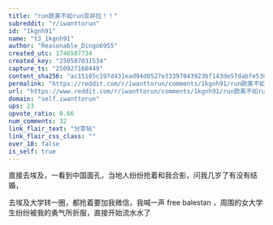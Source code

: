```yaml
---
title: "run欧美不如run亚非拉！！"
subreddit: "r/iwanttorun"
id: "1kgnh91"
name: "t3_1kgnh91"
author: "Reasonable_Dingo6955"
created_utc: 1746587734
created_key: "250507031534"
capture_ts: "250927160449"
content_sha256: "ac15105c197d431ead94d0527e33397043923bf143de57dabfe530589ae285bc"
permalink: "https://reddit.com/r/iwanttorun/comments/1kgnh91/run欧美不如run亚非拉/"
url: "https://www.reddit.com/r/iwanttorun/comments/1kgnh91/run欧美不如run亚非拉/"
domain: "self.iwanttorun"
ups: 23
upvote_ratio: 0.66
num_comments: 32
link_flair_text: "分享帖"
link_flair_css_class: ""
over_18: false
is_self: true
---
```


直接去埃及，一看到中国面孔，当地人纷纷抢着和我合影，问我几岁了有没有结婚，

去埃及大学转一圈，都抢着要加我微信，我喊一声 free balestan
，周围的女大学生纷纷被我的勇气所折服，直接开始流水水了
